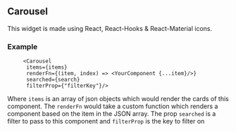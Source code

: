 ## Carousel

This widget is made using React, React-Hooks & React-Material icons.

### Example

```
     <Carousel 
      items={items}
      renderFn={(item, index) => <YourComponent {...item}/>}
      searched={search}
      filterProp={"filterKey"}/>
```

Where `items` is an array of json objects which would render the cards of this component.
The `renderFn` would take a custom function which renders a component based on the item in the JSON array.
The prop `searched` is a filter to pass to this component and `filterProp` is the key to filter on
